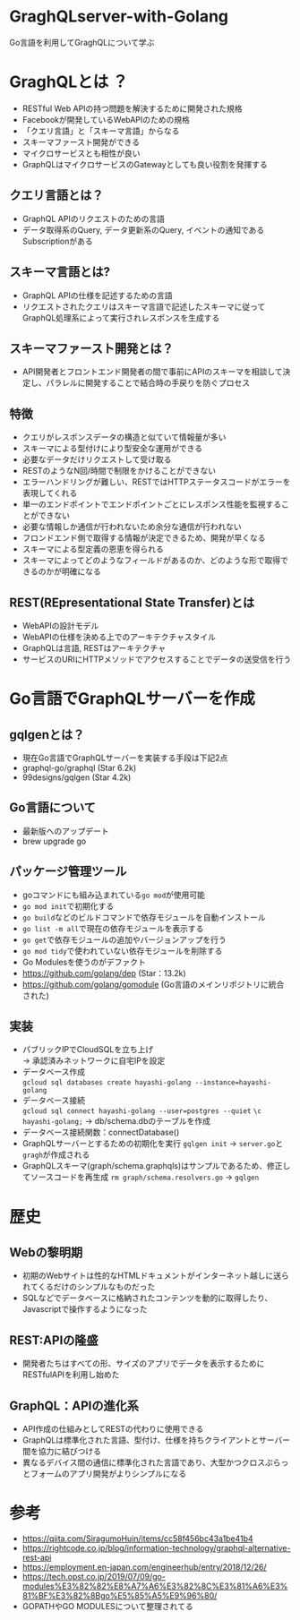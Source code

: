 # GraghQLserver-with-Golang
Go言語を利用してGraghQLについて学ぶ

# GraghQLとは ？
* RESTful Web APIの持つ問題を解決するために開発された規格
* Facebookが開発しているWebAPIのための規格
* 「クエリ言語」と「スキーマ言語」からなる
* スキーマファースト開発ができる
* マイクロサービスとも相性が良い
* GraphQLはマイクロサービスのGatewayとしても良い役割を発揮する

## クエリ言語とは？
* GraphQL APIのリクエストのための言語
* データ取得系のQuery, データ更新系のQuery, イベントの通知であるSubscriptionがある

## スキーマ言語とは?
* GraphQL APIの仕様を記述するための言語
* リクエストされたクエリはスキーマ言語で記述したスキーマに従ってGraphQL処理系によって実行されレスポンスを生成する

## スキーマファースト開発とは？
* API開発者とフロントエンド開発者の間で事前にAPIのスキーマを相談して決定し、パラレルに開発することで結合時の手戻りを防ぐプロセス

## 特徴
* クエリがレスポンスデータの構造と似ていて情報量が多い
* スキーマによる型付けにより型安全な運用ができる
* 必要なデータだけリクエストして受け取る
* RESTのようなN回/時間で制限をかけることができない
* エラーハンドリングが難しい、RESTではHTTPステータスコードがエラーを表現してくれる
* 単一のエンドポイントでエンドポイントごとにレスポンス性能を監視することができない
* 必要な情報しか通信が行われないため余分な通信が行われない
* フロンドエンド側で取得する情報が決定できるため、開発が早くなる
* スキーマによる型定義の恩恵を得られる
 * スキーマによってどのようなフィールドがあるのか、どのような形で取得できるのかが明確になる

## REST(REpresentational State Transfer)とは
* WebAPIの設計モデル
* WebAPIの仕様を決める上でのアーキテクチャスタイル
* GraphQLは言語, RESTはアーキテクチャ
* サービスのURIにHTTPメソッドでアクセスすることでデータの送受信を行う

# Go言語でGraphQLサーバーを作成
## gqlgenとは？
* 現在Go言語でGraphQLサーバーを実装する手段は下記2点
 * graphql-go/graphql (Star 6.2k)
 * 99designs/gqlgen (Star 4.2k)

## Go言語について
* 最新版へのアップデート
 * brew upgrade go

## パッケージ管理ツール
* goコマンドにも組み込まれている```go mod```が使用可能
 * ```go mod init```で初期化する
 * ```go build```などのビルドコマンドで依存モジュールを自動インストール
 * ```go list -m all```で現在の依存モジュールを表示する
 * ```go get```で依存モジュールの追加やバージョンアップを行う
 * ```go mod tidy```で使われていない依存モジュールを削除する
* Go Modulesを使うのがデファクト
 * https://github.com/golang/dep (Star：13.2k)
 * https://github.com/golang/gomodule (Go言語のメインリポジトリに統合された)

 ## 実装
 * パブリックIPでCloudSQLを立ち上げ  
 → 承認済みネットワークに自宅IPを設定
 * データベース作成  
   ```gcloud sql databases create hayashi-golang --instance=hayashi-golang```
 * データベース接続  
   ```gcloud sql connect hayashi-golang --user=postgres --quiet```
   ```\c hayashi-golang;```
   → db/schema.dbのテーブルを作成    
 * データベース接続関数：connectDatabase()
 * GraphQLサーバーとするための初期化を実行
    ```gqlgen init```
    → ```server.go```と```gragh```が作成される
 * GraphQLスキーマ(graph/schema.graphqls)はサンプルであるため、修正してソースコードを再生成
    ```rm graph/schema.resolvers.go``` → ```gqlgen```

# 歴史
## Webの黎明期
* 初期のWebサイトは性的なHTMLドキュメントがインターネット越しに送られてくるだけのシンプルなものだった
* SQLなどでデータベースに格納されたコンテンツを動的に取得したり、Javascriptで操作するようになった

## REST:APIの隆盛
* 開発者たちはすべての形、サイズのアプリでデータを表示するためにRESTfulAPIを利用し始めた

## GraphQL：APIの進化系
* API作成の仕組みとしてRESTの代わりに使用できる
* GraphQLは標準化された言語、型付け、仕様を持ちクライアントとサーバー間を協力に結びつける
* 異なるデバイス間の通信に標準化された言語であり、大型かつクロスぷらっとフォームのアプリ開発がよりシンプルになる

# 参考
* https://qiita.com/SiragumoHuin/items/cc58f456bc43a1be41b4
* https://rightcode.co.jp/blog/information-technology/graphql-alternative-rest-api
* https://employment.en-japan.com/engineerhub/entry/2018/12/26/
* https://tech.opst.co.jp/2019/07/09/go-modules%E3%82%82%E8%A7%A6%E3%82%8C%E3%81%A6%E3%81%BF%E3%82%8Bgo%E5%85%A5%E9%96%80/
 * GOPATHやGO MODULESについて整理されてる